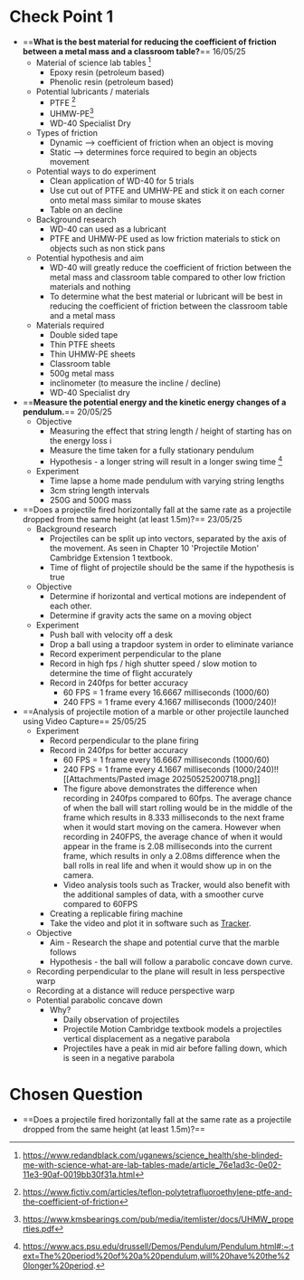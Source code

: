 # Check Point 1
- ==**What is the best material for reducing the coefficient of friction between a metal mass and a classroom table?**== 16/05/25
	- Material of science lab tables [^1]
		- Epoxy resin (petroleum based)
		- Phenolic resin (petroleum based)
	- Potential lubricants / materials
		- PTFE [^2]
		- UHMW-PE[^3]
		- WD-40 Specialist Dry 
	- Types of friction
		- Dynamic --> coefficient of friction when an object is moving
		- Static --> determines force required to begin an objects movement
	- Potential ways to do experiment
		- Clean application of WD-40 for 5 trials
		- Use cut out of PTFE and UMHW-PE and stick it on each corner onto metal mass similar to mouse skates
		- Table on an decline
	- Background research
		- WD-40 can used as a lubricant
		- PTFE and UHMW-PE used as low friction materials to stick on objects such as non stick pans
	- Potential hypothesis and aim
		- WD-40 will greatly reduce the coefficient of friction between the metal mass and classroom table compared to other low friction materials and nothing
		- To determine what the best material or lubricant will be best in reducing the coefficient of friction between the classroom table and a metal mass
	- Materials required
		- Double sided tape
		- Thin PTFE sheets
		- Thin UHMW-PE sheets
		- Classroom table
		- 500g metal mass
		- inclinometer (to measure the incline / decline)
		- WD-40 Specialist dry 
- ==**Measure the potential energy and the kinetic energy changes of a pendulum.**== 20/05/25
	- Objective
		- Measuring the effect that string length / height of starting has on the energy loss i
		- Measure the time taken for a fully stationary pendulum
		- Hypothesis - a longer string will result in a longer swing time [^4]
	- Experiment
		- Time lapse a home made pendulum with varying string lengths
		- 3cm string length intervals
		- 250G and 500G mass
- ==Does a projectile fired horizontally fall at the same rate as a projectile dropped from the same height (at least 1.5m)?==  23/05/25
	- Background research
		- Projectiles can be split up into vectors, separated by the axis of the movement. As seen in Chapter 10 'Projectile Motion' Cambridge Extension 1 textbook.
		- Time of flight of projectile should be the same if the hypothesis is true
	- Objective
		- Determine if horizontal and vertical motions are independent of each other. 
		- Determine if gravity acts the same on a moving object
	- Experiment
		- Push ball with velocity off a desk
		- Drop a ball using a trapdoor system in order to eliminate variance 
		- Record experiment perpendicular to the plane
		- Record in high fps / high shutter speed / slow motion to determine the time of flight accurately
		- Record in 240fps for better accuracy
			- 60 FPS = 1 frame every 16.6667 milliseconds (1000/60)
			- 240 FPS = 1 frame every 4.1667 milliseconds (1000/240)!
- ==Analysis of projectile motion of a marble or other projectile launched using Video Capture== 25/05/25
	- Experiment
		- Record perpendicular to the plane firing
		- Record in 240fps for better accuracy
			- 60 FPS = 1 frame every 16.6667 milliseconds (1000/60)
			- 240 FPS = 1 frame every 4.1667 milliseconds (1000/240)!![[Attachments/Pasted image 20250525200718.png]]
			- The figure above demonstrates the difference when recording in 240fps compared to 60fps. The average chance of when the ball will start rolling would be in the middle of the frame which results in 8.333 milliseconds to the next frame when it would start moving on the camera. However when recording in 240FPS, the average chance of when it would appear in the frame is 2.08 milliseconds into the current frame, which results in only a 2.08ms difference when the ball rolls in real life and when it would show up in on the camera.
			- Video analysis tools such as Tracker, would also benefit with the additional samples of data, with a smoother curve compared to 60FPS
		- Creating a replicable firing machine
		- Take the video and plot it in software such as [Tracker](https://opensourcephysics.github.io/tracker-website/).
	- Objective
		- Aim - Research the shape and potential curve that the marble follows
		- Hypothesis - the ball will follow a parabolic concave down curve.
	- Recording perpendicular to the plane will result in less perspective warp
	- Recording at a distance will reduce perspective warp
	- Potential parabolic concave down 
		- Why?
			-  Daily observation of projectiles
			- Projectile Motion Cambridge textbook models a projectiles vertical displacement as a negative parabola 
			- Projectiles have a peak in mid air before falling down, which is seen in a negative parabola

# Chosen Question
- ==Does a projectile fired horizontally fall at the same rate as a projectile dropped from the same height (at least 1.5m)?== 



[^1]: https://www.redandblack.com/uganews/science_health/she-blinded-me-with-science-what-are-lab-tables-made/article_76e1ad3c-0e02-11e3-90af-0019bb30f31a.html

[^2]: https://www.fictiv.com/articles/teflon-polytetrafluoroethylene-ptfe-and-the-coefficient-of-friction

[^3]: https://www.kmsbearings.com/pub/media/itemlister/docs/UHMW_properties.pdf

[^4]: https://www.acs.psu.edu/drussell/Demos/Pendulum/Pendulum.html#:~:text=The%20period%20of%20a%20pendulum,will%20have%20the%20longer%20period.

